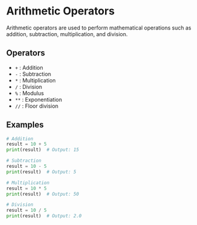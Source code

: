 # Arithmetic Operators

Arithmetic operators are used to perform mathematical operations such as addition, subtraction, multiplication, and division.

## Operators

- `+` : Addition
- `-` : Subtraction
- `*` : Multiplication
- `/` : Division
- `%` : Modulus
- `**` : Exponentiation
- `//` : Floor division

## Examples

```python
# Addition
result = 10 + 5
print(result)  # Output: 15

# Subtraction
result = 10 - 5
print(result)  # Output: 5

# Multiplication
result = 10 * 5
print(result)  # Output: 50

# Division
result = 10 / 5
print(result)  # Output: 2.0
```
